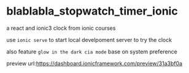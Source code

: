# blablabla_stopwatch_timer_ionic
a react and ionic3 clock from ionic courses

use `ionic serve` to start local develpoment server to try the clock

also feature `glow in the dark cia mode` base on system preference 

preview url:https://dashboard.ionicframework.com/preview/31a3bf0a
